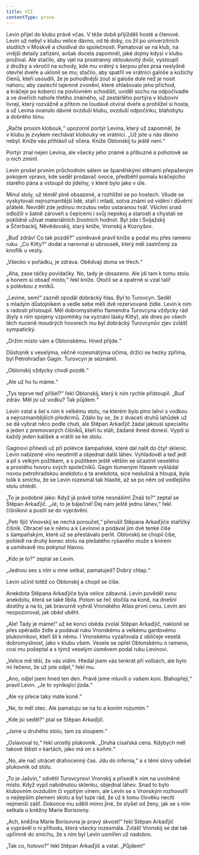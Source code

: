 ```yaml
---
title: VII
contentType: prose
---
```


Levin přijel do klubu právě včas. V téže době přijížděli hosté a členové. Levin už nebyl v klubu velice dávno, od té doby, co žil po univerzitních studiích v Moskvě a chodíval do společnosti. Pamatoval se na klub, na vnější detaily zařízení, avšak docela zapomněl, jaké dojmy kdysi v klubu prožíval. Ale stačilo, aby vjel na prostranný obloukovitý dvůr, vystoupil z drožky a vkročil na schody, kde mu vrátný s šerpou přes prsa neslyšně otevřel dveře a uklonil se mu; stačilo, aby spatřil ve vrátnici galoše a kožichy členů, kteří usoudili, že je pohodlnější zout si galoše dole než je nosit nahoru; aby zaslechl tajemné zvonění, které ohlašovalo jeho příchod, a kráčeje po koberci na povlovném schodišti, uviděl sochu na odpočivadle a ve dveřích nahoře třetího známého, už zestárlého portýra v klubovní livreji, který rozvážně a přitom ne loudavě otvíral dveře a prohlížel si hosta, a už Levina ovanulo dávné ovzduší klubu, ovzduší odpočinku, blahobytu a dobrého tónu.

„Račte prosím klobouk,“ upozornil portýr Levina, který už zapomněl, že v klubu je zvykem nechávat klobouky ve vrátnici. „Už jste u nás dávno nebyl. Kníže vás přihlásil už včera. Kníže Oblonskij tu ještě není.“

Portýr znal nejen Levina, ale všecky jeho známé a příbuzné a pohotově se o nich zmínil.

Levin prošel prvním průchodním sálem se španělskými stěnami přepaženým pokojem vpravo, kde seděl prodavač ovoce, předběhl pomalu kráčejícího starého pána a vstoupil do jídelny, v které bylo jako v úle.

Minul stoly, už téměř plně obsazené, a rozhlížel se po hostech. Všude se vyskytovali nejrozmanitější lidé, staří i mladí, sotva známí od vidění i důvěrní přátelé. Neviděl zde jedinou mrzutou nebo ustaranou tvář. Všichni snad odložili v šatně zároveň s čepicemi i svůj nepokoj a starosti a chystali se poklidně užívat materiálních životních hodnot. Byl zde i Svijažskij a Ščerbackij, Něvědovskij, starý kníže, Vronskij a Koznyšov.

„Buď zdráv! Co tak pozdě?“ usměvavě pravil kníže a podal mu přes rameno ruku. „Co Kitty?“ dodal a narovnal si ubrousek, který měl zastrčený za knoflík u vesty.

„Všecko v pořádku, je zdráva. Obědvají doma ve třech.“

„Aha, zase táčky povídačky. No, tady je obsazeno. Ale jdi tam k tomu stolu a honem si obsaď místo,“ řekl kníže. Otočil se a opatrně si vzal talíř s polévkou z mníků.

„Levine, sem!“ zazněl opodál dobrácký hlas. Byl to Turovcyn. Seděl s mladým důstojníkem a vedle sebe měli dvě rezervované židle. Levin k nim s radostí přistoupil. Měl dobromyslného flamendra Turovcyna vždycky rád (byly s ním spojeny vzpomínky na vyznání lásky Kitty), ale dnes po všech těch nuceně moudrých hovorech mu byl dobrácký Turovcynův zjev zvlášť sympatický.

„Držím místo vám a Oblonskému. Hned přijde.“

Důstojník s veselýma, věčně rozesmátýma očima, držící se hezky zpříma, byl Petrohraďan Gagin. Turovcyn je seznámil.

„Oblonskij vždycky chodí pozdě.“

„Ale už ho tu máme.“

„Tys teprve teď přišel?“ řekl Oblonskij, který k nim rychle přistoupil. „Buď zdráv. Měl jsi už vodku? Tak půjdem.“

Levin vstal a šel s ním k velkému stolu, na kterém bylo plno lahví s vodkou a nejrozmanitějších předkrmů. Zdálo by se, že z dvaceti druhů lahůdek už se dá vybrat něco podle chuti, ale Stěpan Arka­ďjič žádal jakousi specialitu a jeden z premovaných číšníků, kteří tu stáli, žádané ihned donesl. Vypili si každý jeden kalíšek a vrátili se ke stolu.

Gaginovi přinesli už při polévce šampaňské, které dal nalít do čtyř sklenic. Levin nabízené víno neodmítl a objednal další láhev. Vyhladověl a teď jedl a pil s velkým požitkem, a s požitkem ještě větším se účastnil veselého a prostého hovoru svých společníků. Gagin tlumeným hlasem vykládal novou petrohradskou anekdotu a ta anekdota, sice neslušná a hloupá, byla tolik k smíchu, že se Levin rozesmál tak hlasitě, až se po něm od vedlejšího stolu ohlédli.

„To je podobné jako: Když já právě tohle nesnáším! Znáš to?“ zeptal se Stěpan Arkaďjič. „Jé, to je báječné! Dej nám ještě jednu láhev,“ řekl číšníkovi a pustil se do vyprávění.

„Petr Iljič Vinovskij se nechá poroučet,“ přerušil Stěpana Arka­ďjiče stařičký číšník. Obracel se k němu a k Levinovi a podával jim dvě tenké číše s šampaňským, které už se přestávalo perlit. Oblonskij se chopil číše, pohlédl na druhý konec stolu na plešatého ryšavého muže s knírem a usměvavě mu pokynul hlavou.

„Kdo je to?“ zeptal se Levin.

„Jednou ses s ním u mne setkal, pamatuješ? Dobrý chlap.“

Levin učinil totéž co Oblonskij a chopil se číše.

Anekdota Stěpana Arkaďjiče byla velice zábavná. Levin pověděl svou anekdotu, která se také líbila. Potom se řeč stočila na koně, na dnešní dostihy a na to, jak bravurně vyhrál Vronského Atlas první cenu. Levin ani nezpozoroval, jak oběd uběhl.

„Ale! Tady je máme!“ už ke konci oběda zvolal Stěpan Arkaďjič, naklonil se přes opěradlo židle a podával ruku Vronskému a velkému gardovému plukovníkovi, kteří šli k němu. I Vronskému vyzařovala z obličeje veselá dobromyslnost, jako v klubu všem. Vesele se opřel Oblonskému o rameno, cosi mu pošeptal a s týmž veselým úsměvem podal ruku Levinovi.

„Velice mě těší, že vás vidím. Hledal jsem vás tenkrát při volbách, ale bylo mi řečeno, že už jste odjel,“ řekl mu.

„Ano, odjel jsem hned ten den. Právě jsme mluvili o vašem koni. Blahopřeji,“ pravil Levin. „Je to vynikající jízda.“

„Ale vy přece taky máte koně.“

„Ne, to měl otec. Ale pamatuju se na to a koním rozumím.“

„Kde jsi seděl?“ ptal se Stěpan Arkaďjič.

„Jsme u druhého stolu, tam za sloupem.“

„Oslavoval to,“ řekl urostlý plukovník. „Druhá císařská cena. Kdybych měl takové štěstí v kartách, jako má on s koňmi.“

„No, ale nač utrácet drahocenný čas. Jdu do inferna,“ a s těmi slovy odešel plukovník od stolu.

„To je Jašvin,“ odvětil Turovcynovi Vronskij a přisedl k nim na uvolněné místo. Když vypil nabídnutou sklenku, objednal láhev. Snad to bylo klubovním ovzduším či vypitým vínem, ale Levin se s Vronským rozhovořil o nejlepším plemeni skotu a byl tuze rád, že už k tomu člověku necítí nejmenší zášť. Dokonce mu sdělil mimo jiné, že slyšel od ženy, jak se s ním setkala u kněžny Marie Borisovny.

„Ach, kněžna Marie Borisovna je pravý skvost!“ řekl Stěpan Arkaďjič a vyprávěl o ní příhodu, která všecky rozesmála. Zvlášť Vronskij se dal tak upřímně do smíchu, že s ním byl Levin usmířen už nadobro.

„Tak co, hotovo?“ řekl Stěpan Arkaďjič a vstal. „Půjdem!“
